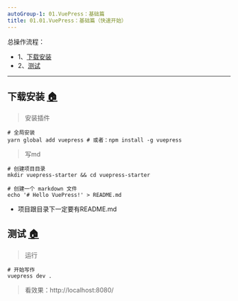 ```yaml
---
autoGroup-1: 01.VuePress：基础篇
title: 01.01.VuePress：基础篇（快速开始）
---
```


总操作流程：
- 1、[下载安装](#VuePress-01)
- 2、[测试](#VuePress-02)

***

## 下载安装 <a name="VuePress-01" href="#" >:house:</a>

> 安装插件

```shell
# 全局安装
yarn global add vuepress # 或者：npm install -g vuepress
```

> 写md

```shell
# 创建项目目录
mkdir vuepress-starter && cd vuepress-starter

# 创建一个 markdown 文件
echo '# Hello VuePress!' > README.md
```

- 项目跟目录下一定要有README.md

## 测试 <a name="VuePress-02" href="#" >:house:</a>

> 运行

```shell
# 开始写作
vuepress dev .
```

> 看效果：http://localhost:8080/